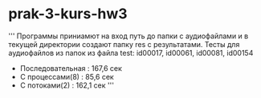 # prak-3-kurs-hw3
'''
Программы приниамют на вход путь до папки с аудиофайлами и в текущей директории создают папку res с результатами.
Тесты для аудиофайлов из папок из файла test: id00017, id00061, id00081, id00154
  - Последовательная : 167,6 сек
  - С процессами(8) : 85,6 сек 
  - С потоками(2) : 162,1 сек
  '''
